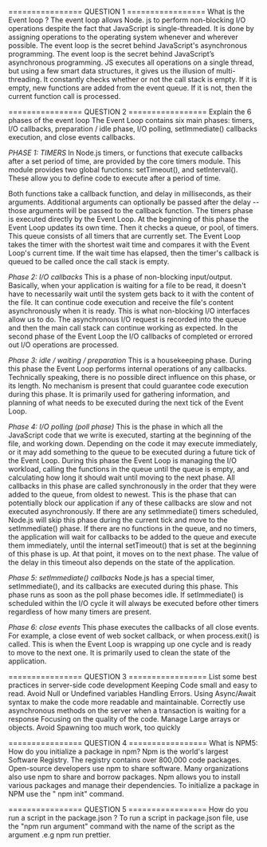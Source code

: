 ================ QUESTION 1 =================
What is the Event loop ?
The event loop allows Node. js to perform non-blocking I/O operations despite the fact that JavaScript is single-threaded. It is done by assigning operations to the operating system whenever and wherever possible. The event loop is the secret behind JavaScript's asynchronous programming. The event loop is the secret behind JavaScript’s asynchronous programming. JS executes all operations on a single thread, but using a few smart data structures, it gives us the illusion of multi-threading. It constantly checks whether or not the call stack is empty. If it is empty, new functions are added from the event queue. If it is not, then the current function call is processed.

================ QUESTION 2 =================
Explain the 6 phases of the event loop
The Event Loop contains six main phases: timers, I/O callbacks, preparation / idle phase, I/O polling, setImmediate() callbacks execution, and close events callbacks.

_PHASE 1: TIMERS_
In Node.js timers, or functions that execute callbacks after a set period of time, are provided by the core timers module. This module provides two global functions: setTimeout(), and setInterval(). These allow you to define code to execute after a period of time.

Both functions take a callback function, and delay in milliseconds, as their arguments. Additional arguments can optionally be passed after the delay -- those arguments will be passed to the callback function.
The timers phase is executed directly by the Event Loop. At the beginning of this phase the Event Loop updates its own time. Then it checks a queue, or pool, of timers. This queue consists of all timers that are currently set. The Event Loop takes the timer with the shortest wait time and compares it with the Event Loop's current time. If the wait time has elapsed, then the timer's callback is queued to be called once the call stack is empty.

_Phase 2: I/O callbacks_
This is a phase of non-blocking input/output. Basically, when your application is waiting for a file to be read, it doesn't have to necessarily wait until the system gets back to it with the content of the file. It can continue code execution and receive the file's content asynchronously when it is ready.
This is what non-blocking I/O interfaces allow us to do. The asynchronous I/O request is recorded into the queue and then the main call stack can continue working as expected. In the second phase of the Event Loop the I/O callbacks of completed or errored out I/O operations are processed.

_Phase 3: idle / waiting / preparation_
This is a housekeeping phase. During this phase the Event Loop performs internal operations of any callbacks. Technically speaking, there is no possible direct influence on this phase, or its length. No mechanism is present that could guarantee code execution during this phase. It is primarily used for gathering information, and planning of what needs to be executed during the next tick of the Event Loop.

_Phase 4: I/O polling (poll phase)_
This is the phase in which all the JavaScript code that we write is executed, starting at the beginning of the file, and working down. Depending on the code it may execute immediately, or it may add something to the queue to be executed during a future tick of the Event Loop.
During this phase the Event Loop is managing the I/O workload, calling the functions in the queue until the queue is empty, and calculating how long it should wait until moving to the next phase. All callbacks in this phase are called synchronously in the order that they were added to the queue, from oldest to newest. This is the phase that can potentially block our application if any of these callbacks are slow and not executed asynchronously.
If there are any setImmediate() timers scheduled, Node.js will skip this phase during the current tick and move to the setImmediate() phase. If there are no functions in the queue, and no timers, the application will wait for callbacks to be added to the queue and execute them immediately, until the internal setTimeout() that is set at the beginning of this phase is up. At that point, it moves on to the next phase. The value of the delay in this timeout also depends on the state of the application.

_Phase 5: setImmediate() callbacks_
Node.js has a special timer, setImmediate(), and its callbacks are executed during this phase. This phase runs as soon as the poll phase becomes idle. If setImmediate() is scheduled within the I/O cycle it will always be executed before other timers regardless of how many timers are present.

_Phase 6: close events_
This phase executes the callbacks of all close events. For example, a close event of web socket callback, or when process.exit() is called. This is when the Event Loop is wrapping up one cycle and is ready to move to the next one. It is primarily used to clean the state of the application.

================ QUESTION 3 =================
List some best practices in server-side code development
Keeping Code small and easy to read.
Avoid Null or Undefined variables
Handling Errors.
Using Async/Await syntax to make the code more readable and maintainable.
Correctly use asynchronous methods on the server when a transaction is waiting for a response
Focusing on the quality of the code.
Manage Large arrays or objects.
Avoid Spawning too much work, too quickly


================ QUESTION 4 =================
What is NPM5: How do you initialize a package in npm?
Npm is the world's largest Software Registry. The registry contains over 800,000 code packages. Open-source developers use npm to share software. Many organizations also use npm to share and borrow packages. Npm allows you to install various packages and manage their dependencies. To initialize a package in NPM use the " npm init" command.


================ QUESTION 5 =================
How do you run a script in the package.json ?
   To run a script in package.json file, use the "npm run argument" command with the name of the script as the argument .e.g npm run prettier.
